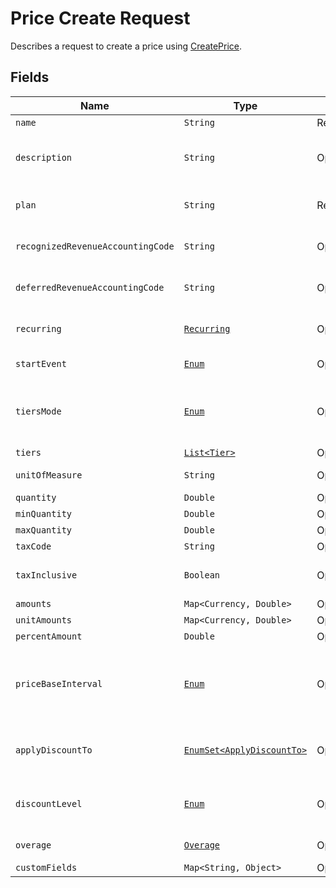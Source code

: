 
# Price Create Request

Describes a request to create a price using [CreatePrice](/doc/price-api.md#create-price).


## Fields

| Name | Type | Tags | Description | 
|  --- | --- | --- | --- | 
| `name` | `String` | Required | The name of the price. | 
| `description` | `String` | Optional | An arbitrary string attached to the object. Often useful for displaying to users. | 
| `plan` | `String` | Required | The identifier of the plan that this price will belong to. | 
| `recognizedRevenueAccountingCode` | `String` | Optional | An accounting code that is active in your Zuora chart of accounts. | 
| `deferredRevenueAccountingCode` | `String` | Optional | An accounting code that is active in your Zuora chart of accounts. | 
| `recurring` | [`Recurring`](/doc/models/recurring.md) | Optional | The recurring components of a price such as `interval`. | 
| `startEvent` | [`Enum`](/doc/models/start-event.md) | Optional | Specifies when to start billing the customer. |
| `tiersMode` | [`Enum`](/doc/models/tiers-mode.md) | Optional | Specifies the kind of tiering. One of `GRADUATED`, `HIGHWATERMARK_GRADUATED`, `VOLUME`, or `HIGHWATERMARK_VOLUME`. |
| `tiers` | [`List<Tier>`](/doc/models/tier.md) | Optional | tiers | String getTiers() |
| `unitOfMeasure` | `String` | Optional | A configured unit of measure. | 
| `quantity` | `Double` | Optional | Quantity. | 
| `minQuantity` | `Double` | Optional | Minimum quantity. | 
| `maxQuantity` | `Double` | Optional | Maximum quantity. | 
| `taxCode` | `String` | Optional | A tax code identifier. | 
| `taxInclusive` | `Boolean` | Optional | If `true`, indicates that the amounts supplied are tax inclusive. | 
| `amounts` | `Map<Currency, Double>` | Optional | Flat billing amounts. | Map<Currency, Double> getAmounts() |
| `unitAmounts` | `Map<Currency, Double>` | Optional | Unit billing amounts. | Map<Currency, Double> getAmounts() |
| `percentAmount` | `Double` | Optional | Percent amount. | Double getPercentAmount() |
| `priceBaseInterval` | [`Enum`](/doc/models/price-base-interval.md) | Optional | Specifies the base interval of a price. One of `WEEK`, `MONTH`, or `BILLING_PERIOD`. If not provided defaults to `BILLING_PERIOD`. | String getPriceBaseInterval() |
| `applyDiscountTo` | [`EnumSet<ApplyDiscountTo>`](/doc/models/apply-discount-to.md) | Optional | You can choose any combination of `ONE_TIME` `RECURRING` and `USAGE` for discount prices. | 
| `discountLevel` | [`Enum`](/doc/models/discount-level.md) | Optional | Specifies at what level the discount should be applied: one of `ACCOUNT`, `SUBSCRIPTION` or `PLAN`. |
| `overage` | [`Overage`](/doc/models/overage.md) | Optional | Specifies how to handle usage overages. |
| `customFields` | `Map<String, Object>` | Optional | Custom fields. |
